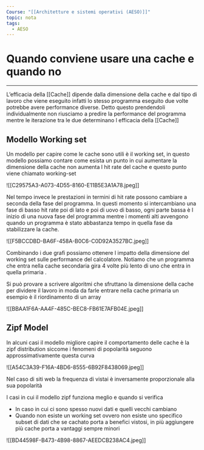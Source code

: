 ```yaml
---
Course: "[[Architetture e sistemi operativi (AESO)]]"
topic: nota
tags:
  - AESO
---
```


# Quando conviene usare una cache e quando no
---
L’efficacia della [[Cache]] dipende dalla dimensione della cache e dal tipo di lavoro che viene eseguito infatti lo stesso programma eseguito due volte potrebbe avere performance diverse. Detto questo prendendoli individualmente non riusciamo a predire la performance del programma mentre le iterazione tra le due determinano l efficacia della [[Cache]]

## Modello Working set

Un modello per capire come le cache sono utili è il working set, in questo modello possiamo contare come esista un punto in cui aumentare la dimensione della cache non aumenta l hit rate del cache e questo punto viene chiamato working-set

![[C29575A3-A073-4D55-8160-E11B5E3A1A78.jpeg]]

Nel tempo invece le prestazioni in termini di hit rate possono cambiare a seconda della fase del programma. In questi momento si intercambiano una fase di basso hit rate poi di lato e poi di uovo di basso, ogni parte bassa è l inizio di una nuova fase del programma mentre i momenti alti avvengono quando un programma è stato abbastanza tempo in quella fase da stabilizzare la cache.

![[F5BCCDBD-BA6F-458A-B0C6-C0D92A3527BC.jpeg]]

Combinando i due grafi possiamo ottenere l impatto della dimensione del working set sulle performance del calcolatore. Notiamo che un programma che entra nella cache secondaria gira 4 volte più lento di uno che entra in quella primaria .

Si può provare a scrivere algoritmi che sfruttano la dimensione della cache per dividere il lavoro in moda da farle entrare nella cache primaria un esempio è il riordinamento di un array

![[BBAA1F6A-AA4F-485C-BEC8-FB61E7AFB04E.jpeg]]

## Zipf Model
In alcuni casi il modello migliore capire il comportamento delle cache è la zipf distribution siccome i fenomeni di popolarità  seguono approssimativamente questa curva

![[A54C3A39-F16A-4BD6-8555-6B92F8438069.jpeg]]

Nel caso di siti web la frequenza di vistai è inversamente proporzionale alla sua popolarità

I casi in cui il modello zipf funziona meglio e quando si verifica

- In caso in cui ci sono spesso nuovi dati e quelli vecchi cambiano
- Quando non esiste un working set ovvero non esiste uno specifico subset di dati che se cachato porta a benefici vistosi, in più aggiungere più cache porta a vantaggi sempre minori

![[BD44598F-B473-4B98-8867-AEEDCB238AC4.jpeg]]
